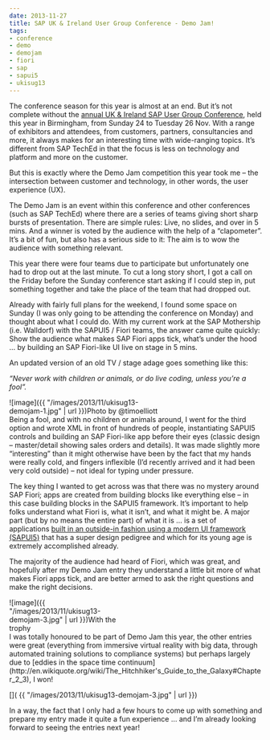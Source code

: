 ```yaml
---
date: 2013-11-27
title: SAP UK & Ireland User Group Conference - Demo Jam!
tags:
- conference
- demo
- demojam
- fiori
- sap
- sapui5
- ukisug13
---
```



The conference season for this year is almost at an end. But it’s not complete without the [annual UK & Ireland SAP User Group Conference](http://www.sapusers.org/conference/), held this year in Birmingham, from Sunday 24 to Tuesday 26 Nov. With a range of exhibitors and attendees, from customers, partners, consultancies and more, it always makes for an interesting time with wide-ranging topics. It’s different from SAP TechEd in that the focus is less on technology and platform and more on the customer.

But this is exactly where the Demo Jam competition this year took me – the intersection between customer and technology, in other words, the user experience (UX).

The Demo Jam is an event within this conference and other conferences (such as SAP TechEd) where there are a series of teams giving short sharp bursts of presentation. There are simple rules: Live, no slides, and over in 5 mins. And a winner is voted by the audience with the help of a “clapometer”. It’s a bit of fun, but also has a serious side to it: The aim is to wow the audience with something relevant.

This year there were four teams due to participate but unfortunately one had to drop out at the last minute. To cut a long story short, I got a call on the Friday before the Sunday conference start asking if I could step in, put something together and take the place of the team that had dropped out.

Already with fairly full plans for the weekend, I found some space on Sunday (I was only going to be attending the conference on Monday) and thought about what I could do. With my current work at the SAP Mothership (i.e. Walldorf) with the SAPUI5 / Fiori teams, the answer came quite quickly: Show the audience what makes SAP Fiori apps tick, what’s under the hood … by building an SAP Fiori-like UI live on stage in 5 mins.

An updated version of an old TV / stage adage goes something like this:

*“Never work with children or animals, or do live coding, unless you’re a fool”.*

<div class="wp-caption alignright" id="attachment_1561" style="width: 310px">![image]({{ "/images/2013/11/ukisug13-demojam-1.jpg" | url }})Photo by @timoelliott

</div>Being a fool, and with no children or animals around, I went for the third option and wrote XML in front of hundreds of people, instantiating SAPUI5 controls and building an SAP Fiori-like app before their eyes (classic design – master/detail showing sales orders and details). It was made slightly more “interesting” than it might otherwise have been by the fact that my hands were really cold, and fingers inflexible (I’d recently arrived and it had been very cold outside) – not ideal for typing under pressure.

The key thing I wanted to get across was that there was no mystery around SAP Fiori; apps are created from building blocks like everything else – in this case building blocks in the SAPUI5 framework. It’s important to help folks understand what Fiori is, what it isn’t, and what it might be. A major part (but by no means the entire part) of what it is … is a set of applications [built in an outside-in fashion using a modern UI framework (SAPUI5)](http://www.bluefinsolutions.com/Blogs/DJ-Adams-(1)/May-2012/SAPUI5-The-Future-direction-of-SAP-UI-Developmen/) that has a super design pedigree and which for its young age is extremely accomplished already.

The majority of the audience had heard of Fiori, which was great, and hopefully after my Demo Jam entry they understand a little bit more of what makes Fiori apps tick, and are better armed to ask the right questions and make the right decisions.

<div class="wp-caption alignleft" id="attachment_1562" style="width: 235px">![image]({{ "/images/2013/11/ukisug13-demojam-3.jpg" | url }})With the trophy

</div>I was totally honoured to be part of Demo Jam this year, the other entries were great (everything from immersive virtual reality with big data, through automated training solutions to compliance systems) but perhaps largely due to [eddies in the space time continuum](http://en.wikiquote.org/wiki/The_Hitchhiker's_Guide_to_the_Galaxy#Chapter_2_3), I won!

[]( {{ "/images/2013/11/ukisug13-demojam-3.jpg" | url }})

In a way, the fact that I only had a few hours to come up with something and prepare my entry made it quite a fun experience … and I’m already looking forward to seeing the entries next year!

 
